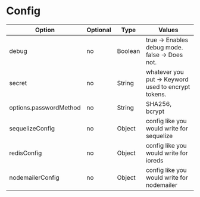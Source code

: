 # Config

| Option | Optional | Type | Values |
|--------|----------|------|--------|
| debug  |    no    |Boolean| true -> Enables debug mode. false -> Does not.|
| secret |    no    |String| whatever you put -> Keyword used to encrypt tokens.|
| options.passwordMethod | no |String| SHA256, bcrypt |
| sequelizeConfig | no |Object| config like you would write for sequelize |
| redisConfig | no |Object| config like you would write for ioreds |
| nodemailerConfig | no | Object | config like you would write for nodemailer |


